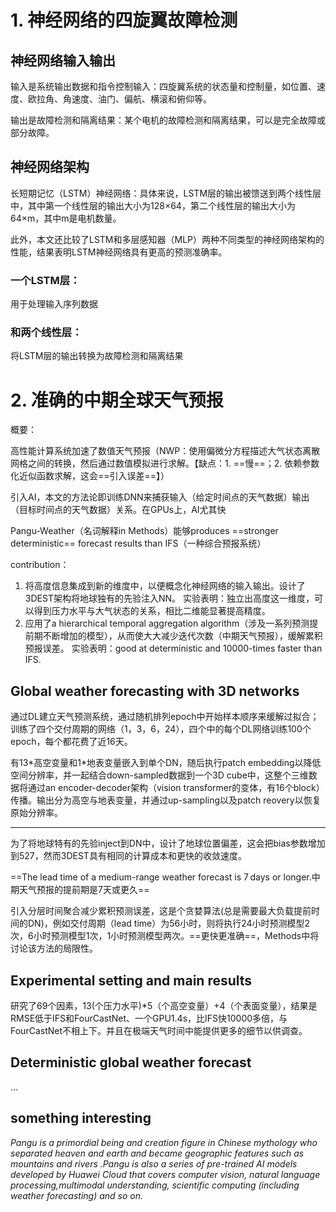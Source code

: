 # 1. 神经网络的四旋翼故障检测

## 神经网络输入输出

输入是系统输出数据和指令控制输入：四旋翼系统的状态量和控制量，如位置、速度、欧拉角、角速度、油门、偏航、横滚和俯仰等。

输出是故障检测和隔离结果：某个电机的故障检测和隔离结果，可以是完全故障或部分故障。

## 神经网络架构

长短期记忆（LSTM）神经网络：具体来说，LSTM层的输出被馈送到两个线性层中，其中第一个线性层的输出大小为128×64，第二个线性层的输出大小为64×m，其中m是电机数量。

此外，本文还比较了LSTM和多层感知器（MLP）两种不同类型的神经网络架构的性能，结果表明LSTM神经网络具有更高的预测准确率。

### 一个LSTM层：

用于处理输入序列数据

### 和两个线性层：

将LSTM层的输出转换为故障检测和隔离结果

# 2. 准确的中期全球天气预报

概要：

高性能计算系统加速了数值天气预报（NWP：使用偏微分方程描述大气状态离散网格之间的转换，然后通过数值模拟进行求解。【缺点：1. ==慢==；2. 依赖参数化近似函数求解，这会==引入误差==】） 

引入AI，本文的方法论即训练DNN来捕获输入（给定时间点的天气数据）输出（目标时间点的天气数据）关系。在GPUs上，AI尤其快

Pangu-Weather（名词解释in Methods）能够produces ==stronger deterministic== forecast results than IFS（一种综合预报系统）

contribution：

1. 将高度信息集成到新的维度中，以便概念化神经网络的输入输出。设计了3DEST架构将地球独有的先验注入NN。
   实验表明：独立出高度这一维度，可以得到压力水平与大气状态的关系，相比二维能显著提高精度。
2. 应用了a hierarchical temporal aggregation algorithm（涉及一系列预测提前期不断增加的模型），从而使大大减少迭代次数（中期天气预报），缓解累积预报误差。
   实验表明：good at deterministic and 10000-times faster than IFS.

## Global weather forecasting with 3D networks

通过DL建立天气预测系统，通过随机排列epoch中开始样本顺序来缓解过拟合；训练了四个交付周期的网络（1，3，6，24），四个中的每个DL网络训练100个epoch，每个都花费了近16天。

有13\*高空变量和1\*地表变量嵌入到单个DN，随后执行patch embedding以降低空间分辨率，并一起结合down-sampled数据到一个3D cube中，这整个三维数据将通过an encoder-decoder架构（vision transformer的变体，有16个block）传播。输出分为高空与地表变量，并通过up-sampling以及patch reovery以恢复原始分辨率。

---

为了将地球特有的先验inject到DN中，设计了地球位置偏差，这会把bias参数增加到527，然而3DEST具有相同的计算成本和更快的收敛速度。

==The lead time of a medium-range weather forecast is 7 days or longer.中期天气预报的提前期是7天或更久==

引入分层时间聚合减少累积预测误差，这是个贪婪算法(总是需要最大负载提前时间的DN)，例如交付周期（lead time）为56小时，则将执行24小时预测模型2次，6小时预测模型1次，1小时预测模型两次。==更快更准确==，Methods中将讨论该方法的局限性。

 ## Experimental setting and main results

研究了69个因素，13(个压力水平)\*5（个高空变量）\+4（个表面变量），结果是RMSE低于IFS和FourCastNet、一个GPU1.4s，比IFS快10000多倍，与FourCastNet不相上下。并且在极端天气时间中能提供更多的细节以供调查。

## Deterministic global weather forecast

...

## something interesting

*Pangu is a primordial being and creation figure in Chinese mythology who separated heaven and earth and became geographic features such as mountains and rivers .Pangu is also a series of pre-trained AI models developed by Huawei Cloud that covers computer vision, natural language processing,multimodal understanding, scientific computing (including weather forecasting) and so on.*

